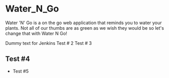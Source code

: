 # Water_N_Go
Water 'N' Go is a on the go web application that reminds you to water your plants. Not all of our thumbs are as green as we wish they would be so let's change that with Water N Go!

Dummy text for Jenkins
Test # 2
Test # 3
## Test #4
 - Test #5
 
